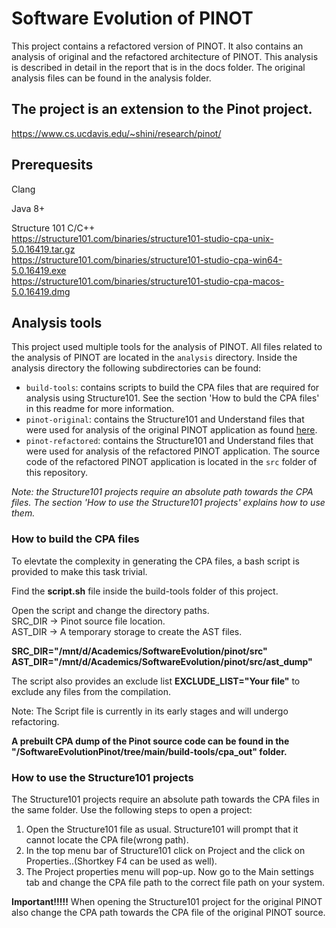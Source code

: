 # Software Evolution of PINOT
This project contains a refactored version of PINOT. It also contains an 
analysis of original and the refactored architecture of PINOT. This analysis
is described in detail in the report that is in the docs folder. The original
analysis files can be found in the analysis folder.


## The project is an extension to the Pinot project.  
https://www.cs.ucdavis.edu/~shini/research/pinot/  

## Prerequesits  

Clang  

Java 8+  

Structure 101 C/C++  
https://structure101.com/binaries/structure101-studio-cpa-unix-5.0.16419.tar.gz  
https://structure101.com/binaries/structure101-studio-cpa-win64-5.0.16419.exe  
https://structure101.com/binaries/structure101-studio-cpa-macos-5.0.16419.dmg  


## Analysis tools
This project used multiple tools for the analysis of PINOT. All files related to
the analysis of PINOT are located in the `analysis` directory. Inside the analysis
directory the following subdirectories can be found:

- `build-tools`: contains scripts to build the CPA files that are required for
analysis using Structure101. See the section 'How to buld the CPA files' in this
readme for more information.
- `pinot-original`: contains the Structure101 and Understand files that were
used for analysis of the original PINOT application as found [here](https://www.cs.ucdavis.edu/~shini/research/pinot/).
-  `pinot-refactored`: contains the Structure101 and Understand files that were
used for analysis of the refactored PINOT application. The source code of the
refactored PINOT application is located in the `src` folder of this repository.

_Note: the Structure101 projects require an absolute path towards the CPA files. The section 'How to use the Structure101 projects' explains how to use them._

### How to build the CPA files  

To elevtate the complexity in generating the CPA files, a bash script is provided to make this task trivial.  

Find the **script.sh** file inside the build-tools folder of this project.  

Open the script and change the directory paths.  
SRC_DIR -> Pinot source file location.  
AST_DIR -> A temporary storage to create the AST files.  

**SRC_DIR="/mnt/d/Academics/SoftwareEvolution/pinot/src"**  
**AST_DIR="/mnt/d/Academics/SoftwareEvolution/pinot/src/ast_dump"**  

The script also provides an exclude list **EXCLUDE_LIST="Your file"** to exclude any files from the compilation.  

Note: The Script file is currently in its early stages and will undergo refactoring.  


**A prebuilt CPA dump of the Pinot source code can be found in the "/SoftwareEvolutionPinot/tree/main/build-tools/cpa_out" folder.**

### How to use the Structure101 projects
The Structure101 projects require an absolute path towards the CPA files in the
same folder. Use the following steps to open a project:

1. Open the Structure101 file as usual. Structure101 will prompt that it cannot
locate the CPA file(wrong path).
2. In the top menu bar of Structure101 click on Project and the click on Properties..(Shortkey F4 can be used as well).
3. The Project properties menu will pop-up. Now go to the Main settings tab and change the CPA file path to the correct file path on your system.

**Important!!!!!**
When opening the Structure101 project for the original PINOT also change the CPA
path towards the CPA file of the original PINOT source.
